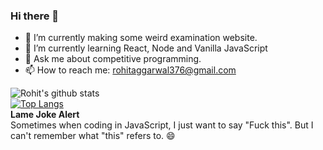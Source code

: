 ### Hi there 👋

<!--
**psycho376/psycho376** is a ✨ _special_ ✨ repository because its `README.md` (this file) appears on your GitHub profile.
-->
- 🔭 I’m currently making some weird examination website.
- 🌱 I’m currently learning React, Node and Vanilla JavaScript
- 💬 Ask me about competitive programming.
- 📫 How to reach me: rohitaggarwal376@gmail.com

![Rohit's github stats](https://github-readme-stats.vercel.app/api?username=iamrohitagg&count_private=true&theme=dark&hide=prs,stars,issues&show_icons=true])
<br>
[![Top Langs](https://github-readme-stats.vercel.app/api/top-langs/?username=iamrohitagg&hide=jupyter%20notebook)](https://github.com/iamrohitagg/github-readme-stats)
<br>
<strong>Lame Joke Alert</strong>
<br>
Sometimes when coding in JavaScript, I just want to say "Fuck this". But I can't remember what "this" refers to. 😄
